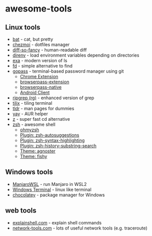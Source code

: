 # awesome-tools

## Linux tools

- [bat](https://github.com/sharkdp/bat) - cat, but pretty
- [chezmoi](https://www.chezmoi.io/) - dotfiles manager
- [diff-so-fancy](https://github.com/so-fancy/diff-so-fancy) - human-readable diff
- [direnv](https://direnv.net/) - load environment variables depending on directories
- [exa](https://github.com/ogham/exa) - modern version of ls
- [fd](https://github.com/sharkdp/fd) - simple alternative to find
- [gopass](https://www.gopass.pw/) - terminal-based password manager using git
    - [Chrome Extension](https://chrome.google.com/webstore/detail/browserpass/naepdomgkenhinolocfifgehidddafch)
    - [browserpass-extension](https://github.com/browserpass/browserpass-extension)
    - [browserpass-native](https://github.com/browserpass/browserpass-native)
    - [Android Client](https://play.google.com/store/apps/details?id=dev.msfjarvis.aps)
- [ripgrep (rg)](https://github.com/BurntSushi/ripgrep) - enhanced version of grep
- [tilix](https://gnunn1.github.io/tilix-web/) - tiling terminal
- [tldr](https://tldr.sh/) - man pages for dummies
- [yay](https://github.com/Jguer/yay) - AUR helper
- [z](https://github.com/rupa/z) - super fast cd alternative
- [zsh](https://www.zsh.org/) - awesome shell
    - [ohmyzsh](https://github.com/ohmyzsh/ohmyzsh)
    - [Plugin: zsh-autosuggestions](https://github.com/zsh-users/zsh-autosuggestions)
    - [Plugin: zsh-syntax-highlighting](https://github.com/zsh-users/zsh-syntax-highlighting)
    - [Plugin: zsh-history-substring-search](https://github.com/zsh-users/zsh-history-substring-search)
    - [Theme: agnoster](https://github.com/agnoster/agnoster-zsh-theme)
    - [Theme: fishy](https://github.com/ohmyzsh/ohmyzsh/blob/master/themes/fishy.zsh-theme)

## Windows tools

- [ManjaroWSL](https://github.com/sileshn/ManjaroWSL) - run Manjaro in WSL2
- [Windows Terminal](https://www.microsoft.com/en-us/p/windows-terminal/9n0dx20hk701) - linux like terminal
- [chocolatey](https://chocolatey.org/) - package manager for Windows

## web tools

- [explainshell.com](https://explainshell.com/) - explain shell commands
- [network-tools.com](https://network-tools.com/) - lots of useful network tools (e.g. traceroute)
